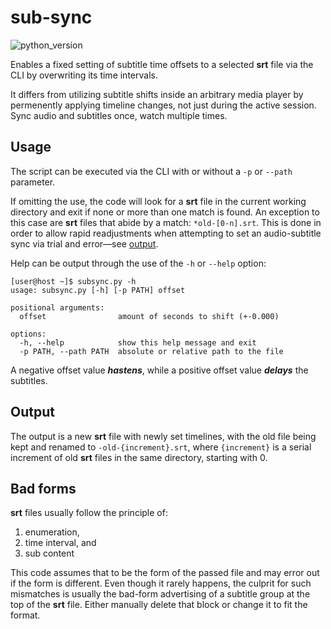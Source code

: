 # sub-sync

![python_version](https://img.shields.io/badge/python-3.9-b0c9ff)

Enables a fixed setting of subtitle time offsets to a selected **srt**
file via the CLI by overwriting its time intervals.

It differs from utilizing subtitle shifts inside an arbitrary media player by permenently applying timeline changes, not
just during the active session. Sync audio and subtitles once, watch multiple times.

## Usage

The script can be executed via the CLI with or without a `-p` or `--path` parameter.

If omitting the use, the code will look for a **srt** file in the current working directory and exit if none or more
than one match is found. An exception to this case are **srt** files that abide by a match: `*old-[0-n].srt`. This is
done in order to allow rapid readjustments when attempting to set an audio-subtitle sync via trial and
error—see [output](#output).

Help can be output through the use of the `-h` or `--help` option:

```commandline
[user@host ~]$ subsync.py -h
usage: subsync.py [-h] [-p PATH] offset

positional arguments:
  offset                amount of seconds to shift (+-0.000)

options:
  -h, --help            show this help message and exit
  -p PATH, --path PATH  absolute or relative path to the file
```

A negative offset value ***hastens***, while a positive offset value ***delays*** the subtitles.

## Output

The output is a new **srt** file with newly set timelines, with the old file being kept and renamed
to `-old-{increment}.srt`, where `{increment}` is a serial increment of old **srt** files in the same directory,
starting with 0.

## Bad forms

**srt** files usually follow the principle of:

1. enumeration,
2. time interval, and
3. sub content

This code assumes that to be the form of the passed file and may error out if the form is different. Even though it
rarely happens, the culprit for such mismatches is usually the bad-form advertising of a subtitle group at the top of
the **srt** file. Either manually delete that block or change it to fit the format.
